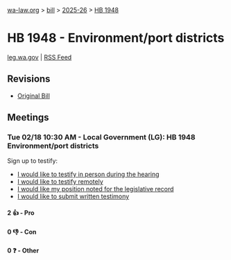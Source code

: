 [wa-law.org](/) > [bill](/bill/) > [2025-26](/bill/2025-26/) > [HB 1948](/bill/2025-26/hb/1948/)

# HB 1948 - Environment/port districts
[leg.wa.gov](https://app.leg.wa.gov/billsummary?BillNumber=1948&Year=2025&Initiative=false) | [RSS Feed](./rss.xml)

## Revisions
* [Original Bill](1/)

## Meetings
### Tue 02/18 10:30 AM - Local Government (LG): HB 1948 Environment/port districts
Sign up to testify:
* [I would like to testify in person during the hearing](https://app.leg.wa.gov/csi/Testifier/Add?chamber=House&mId=32803&aId=164478&caId=25957&tId=1)
* [I would like to testify remotely](https://app.leg.wa.gov/csi/Testifier/Add?chamber=House&mId=32803&aId=164478&caId=25957&tId=2)
* [I would like my position noted for the legislative record](https://app.leg.wa.gov/csi/Testifier/Add?chamber=House&mId=32803&aId=164478&caId=25957&tId=3)
* [I would like to submit written testimony](https://app.leg.wa.gov/csi/Testifier/Add?chamber=House&mId=32803&aId=164478&caId=25957&tId=4)

#### 2 👍 - Pro

#### 0 👎 - Con

#### 0 ❓ - Other
